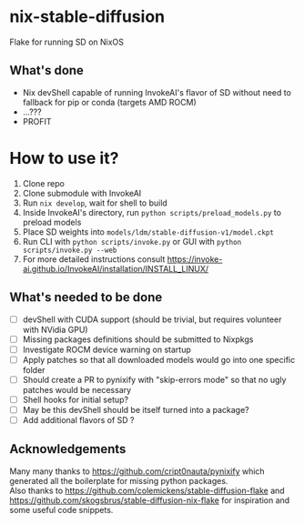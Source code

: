 # nix-stable-diffusion
Flake for running SD on NixOS

## What's done
* Nix devShell capable of running InvokeAI's flavor of SD without need to fallback for pip or conda (targets AMD ROCM)
* ...???
* PROFIT

# How to use it?
1. Clone repo
1. Clone submodule with InvokeAI
1. Run `nix develop`, wait for shell to build
1. Inside InvokeAI's directory, run `python scripts/preload_models.py` to preload models
1. Place SD weights into `models/ldm/stable-diffusion-v1/model.ckpt`
1. Run CLI with `python scripts/invoke.py` or GUI with `python scripts/invoke.py --web`
1. For more detailed instructions consult https://invoke-ai.github.io/InvokeAI/installation/INSTALL_LINUX/

## What's needed to be done

- [ ] devShell with CUDA support (should be trivial, but requires volunteer with NVidia GPU) 
- [ ] Missing packages definitions should be submitted to Nixpkgs
- [ ] Investigate ROCM device warning on startup
- [ ] Apply patches so that all downloaded models would go into one specific folder
- [ ] Should create a PR to pynixify with "skip-errors mode" so that no ugly patches would be necessary
- [ ] Shell hooks for initial setup?
- [ ] May be this devShell should be itself turned into a package?
- [ ] Add additional flavors of SD ?

## Acknowledgements

Many many thanks to https://github.com/cript0nauta/pynixify which generated all the boilerplate for missing python packages.  
Also thanks to https://github.com/colemickens/stable-diffusion-flake and https://github.com/skogsbrus/stable-diffusion-nix-flake for inspiration and some useful code snippets.
